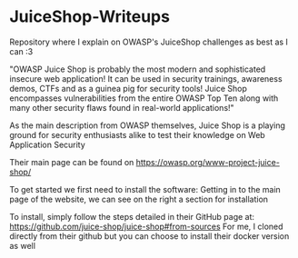 # JuiceShop-Writeups
Repository where I explain on OWASP's JuiceShop challenges as best as I can :3

"OWASP Juice Shop is probably the most modern and sophisticated insecure web application! It can be used in security trainings, awareness demos, CTFs and as a guinea pig for security tools! Juice Shop encompasses vulnerabilities from the entire OWASP Top Ten along with many other security flaws found in real-world applications!" 

As the main description from OWASP themselves, Juice Shop is a playing ground for security enthusiasts alike to test their knowledge on Web Application Security

Their main page can be found on https://owasp.org/www-project-juice-shop/

To get started we first need to install the software:
Getting in to the main page of the website, we can see on the right a section for installation

To install, simply follow the steps detailed in their GitHub page at: https://github.com/juice-shop/juice-shop#from-sources
For me, I cloned directly from their github but you can choose to install their docker version as well
